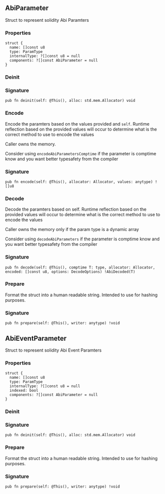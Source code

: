 ## AbiParameter

Struct to represent solidity Abi Paramters

### Properties

```zig
struct {
  name: []const u8
  type: ParamType
  internalType: ?[]const u8 = null
  components: ?[]const AbiParameter = null
}
```

### Deinit
### Signature

```zig
pub fn deinit(self: @This(), alloc: std.mem.Allocator) void
```

### Encode
Encode the paramters based on the values provided and `self`.
Runtime reflection based on the provided values will occur to determine
what is the correct method to use to encode the values

Caller owns the memory.

Consider using `encodeAbiParametersComptime` if the parameter is
comptime know and you want better typesafety from the compiler

### Signature

```zig
pub fn encode(self: @This(), allocator: Allocator, values: anytype) ![]u8
```

### Decode
Decode the paramters based on self.
Runtime reflection based on the provided values will occur to determine
what is the correct method to use to encode the values

Caller owns the memory only if the param type is a dynamic array

Consider using `decodeAbiParameters` if the parameter is
comptime know and you want better typesafety from the compiler

### Signature

```zig
pub fn decode(self: @This(), comptime T: type, allocator: Allocator, encoded: []const u8, options: DecodeOptions) !AbiDecoded(T)
```

### Prepare
Format the struct into a human readable string.
Intended to use for hashing purposes.

### Signature

```zig
pub fn prepare(self: @This(), writer: anytype) !void
```

## AbiEventParameter

Struct to represent solidity Abi Event Paramters

### Properties

```zig
struct {
  name: []const u8
  type: ParamType
  internalType: ?[]const u8 = null
  indexed: bool
  components: ?[]const AbiParameter = null
}
```

### Deinit
### Signature

```zig
pub fn deinit(self: @This(), alloc: std.mem.Allocator) void
```

### Prepare
Format the struct into a human readable string.
Intended to use for hashing purposes.

### Signature

```zig
pub fn prepare(self: @This(), writer: anytype) !void
```

